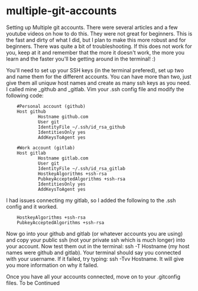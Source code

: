 # multiple-git-accounts
Setting up Multiple git accounts. There were several articles and a few youtube videos on how to do this.  They were not great for beginners. This is the fast and dirty of what I did, but I plan to make this more robust and for beginners. There was quite a bit of troubleshooting. If this does not work for you, keep at it and remember that the more it doesn't work, the more you learn and the faster you'll be getting around in the terminal! :)   

You'll need to set up your SSH keys (in the terminal prefered), set up two and name them for the different accounts. You can have more than two, just give them all uniquw host names and create as many ssh keys as you need.  I called mine _github and _gitlab.  Vim your .ssh config file and modify the following code:

        #Personal account (github)
        Host github
                Hostname github.com
                User git
                IdentityFile ~/.ssh/id_rsa_github
                IdentitiesOnly yes
                AddKeysToAgent yes

        #Work account (gitlab)
        Host gitlab
                Hostname gitlab.com
                User git
                IdentityFile ~/.ssh/id_rsa_gitlab
                HostkeyAlgorithms +ssh-rsa
                PubkeyAcceptedAlgorithms +ssh-rsa
                IdentitiesOnly yes
                AddKeysToAgent yes
        
        
I had issues connecting my gitlab, so I added the following to the .ssh config and it worked.

        HostkeyAlgorithms +ssh-rsa
        PubkeyAcceptedAlgorithms +ssh-rsa
        
 Now go into your github and gitlab (or whatever accounts you are using) and copy your public ssh (not your private ssh which is much longer) into your account.
 Now test them out in the terminal: ssh -T Hostname (my host names were github and gitlab). Your terminal should say you connected with your username. If it failed, try typing: ssh -Tvv Hostname. It will give you more information on why it failed. 
 
 Once you have all your accounts connected, move on to your .gitconfig files. To be Continued
